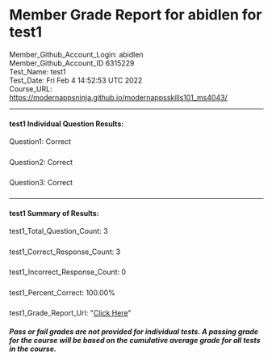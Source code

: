 # Member Grade Report for abidlen for test1  
   
Member_Github_Account_Login: abidlen  
Member_Github_Account_ID 6315229  
Test_Name: test1  
Test_Date: Fri Feb  4 14:52:53 UTC 2022  
Course_URL: https://modernappsninja.github.io/modernappsskills101_ms4043/  
   
---  
#### test1 Individual Question Results:  
Question1: Correct  
#####  
Question2: Correct  
#####  
Question3: Correct  
#####  
---  
#### test1 Summary of Results:  
test1_Total_Question_Count: 3  
#####  
test1_Correct_Response_Count: 3  
#####  
test1_Incorrect_Response_Count: 0  
#####  
test1_Percent_Correct: 100.00%  
#####  
test1_Grade_Report_Url: "[Click Here](https://github.com/modernappsninjas/abidlen/blob/main/static/userdata/courses/modernappsskills101_ms4043/grade_report.pr330.test1.md)"
##### Pass or fail grades are not provided for individual tests. A passing grade for the course will be based on the cumulative average grade for all tests in the course.  
